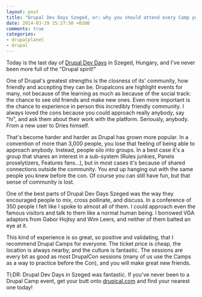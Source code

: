 ```yaml
---
layout: post
title: "Drupal Dev Days Szeged, or: why you should attend every Camp you can "
date: 2014-03-29 15:27:50 +0100
comments: true
categories: 
- drupalplanet
- drupal
---
```

Today is the last day of [Drupal Dev Days](http://szeged2014.drupaldays.org/) in Szeged, Hungary, and I've never been more full of the "Drupal spirit!"

One of Drupal's greatest strengths is the closness of its' community, how friendly and accepting they can be. Drupalcons are highlight events for many, not because of the learning as much as because of the social track: the chance to see old friends and make new ones. Even more important is the chance to experience in person this incredibly friendly community. I always loved the cons because you could approach really anybody, say "hi", and ask them about their work with the platform. Seriously, anybody. From a new user to Dries himself.

That's become harder and harder as Drupal has grown more popular. In a convention of more than 3,000 people, you lose that feeling of being able to approach anybody. Instead, people silo into groups. In a best case it's a group that shares an interest in a sub-system (Rules junkies, Panels proselytizers, Features fans...), but in most cases it's because of shared connections outside the community. You end up hanging out with the same people you knew before the con. Of course you can still have fun, but that sense of community is lost.

One of the best parts of Drupal Dev Days Szeged was the way they encouraged people to mix, cross pollinate, and discuss. In a conference of 350 people I felt like I spoke to almost all of them. I could approach even the famous visitors and talk to them like a normal human being. I borrowed VGA adaptors from Gabor Hojtsy and Wim Leers, and neither of them batted an eye at it. 

This kind of experience is so great, so positive and validating, that I recommend Drupal Camps for everyone. The ticket price is cheap, the location is always nearby, and the culture is fantastic. The sessions are every bit as good as most DrupalCon sessions (many of us use the Camps as a way to practice before the Con), and you will make great new friends.

Tl;DR: Drupal Dev Days in Szeged was fantastic. If you've never been to a Drupal Camp event, get your butt onto [drupical.com](http://www.drupical.com/) and find your nearest one today!
